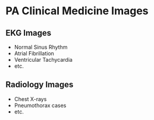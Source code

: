 # PA Clinical Medicine Images

## EKG Images
- Normal Sinus Rhythm
- Atrial Fibrillation
- Ventricular Tachycardia
- etc.

## Radiology Images
- Chest X-rays
- Pneumothorax cases
- etc.
